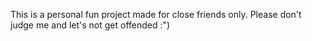 This is a personal fun project made for close friends only. Please don't judge me and let's not get offended :")
